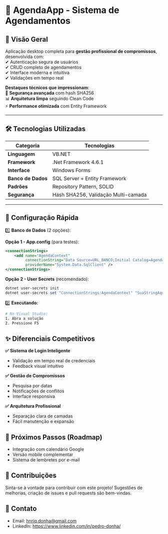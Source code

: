 # 📅 AgendaApp - Sistema de Agendamentos  

## 🚀 **Visão Geral**  
Aplicação desktop completa para **gestão profissional de compromissos**, desenvolvida com:  
✔ Autenticação segura de usuários  
✔ CRUD completo de agendamentos  
✔ Interface moderna e intuitiva  
✔ Validações em tempo real  

**Destaques técnicos que impressionam**:  
🔐 **Segurança avançada** com hash SHA256  
📊 **Arquitetura limpa** seguindo Clean Code  
⚡ **Performance otimizada** com Entity Framework  

---

## 🛠 **Tecnologias Utilizadas**  

| Categoria         | Tecnologias                          |
|-------------------|--------------------------------------|
| **Linguagem**     | VB.NET                               |
| **Framework**     | .Net Framework 4.6.1                 |
| **Interface**     | Windows Forms                        |
| **Banco de Dados**| SQL Server + Entity Framework       |
| **Padrões**       | Repository Pattern, SOLID           |
| **Segurança**     | Hash SHA256, Validação Multi-camada |

---

## 🔧 **Configuração Rápida**  

1️⃣ **Banco de Dados** (2 opções):  

**Opção 1 - App.config** (para testes):  
```xml
<connectionStrings>
	<add name="AgendaContext"
		 connectionString="Data Source=URL_BANCO;Initial Catalog=AgendaDB;User ID=USER;Password=SENHA;MultipleActiveResultSets=True"
		 providerName="System.Data.SqlClient" />
</connectionStrings>
```

**Opção 2 - User Secrets** (recomendado):  
```powershell
dotnet user-secrets init
dotnet user-secrets set "ConnectionStrings:AgendaContext" "SuaStringAqui"
```

2️⃣ **Executando:**

```bash
# No Visual Studio:
1. Abra a solução
2. Pressione F5
```

## ✨ Diferenciais Competitivos
**✅ Sistema de Login Inteligente**
- Validação em tempo real de credenciais
- Feedback visual intuitivo

**✅ Gestão de Compromissos**

- Pesquisa por datas
- Notificações de conflitos
- Interface responsiva

**✅ Arquitetura Profissional**

- Separação clara de camadas
- Fácil manutenção e expansão

## 📌 Próximos Passos (Roadmap)
- Integração com calendário Google
- Versão mobile complementar
- Sistema de lembretes por e-mail


## 🤝 Contribuições

Sinta-se à vontade para contribuir com este projeto! Sugestões de melhorias, criação de issues e pull requests são bem-vindas.

## 📧 Contato

-   Email: hnriq.donha@gmail.com
-   LinkedIn: https://www.linkedin.com/in/pedro-donha/
